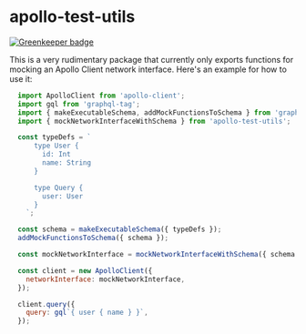 # apollo-test-utils

[![Greenkeeper badge](https://badges.greenkeeper.io/apollographql/apollo-test-utils.svg)](https://greenkeeper.io/)

This is a very rudimentary package that currently only exports functions for mocking an Apollo Client network interface. Here's an example for how to use it:

```js
  import ApolloClient from 'apollo-client';
  import gql from 'graphql-tag';
  import { makeExecutableSchema, addMockFunctionsToSchema } from 'graphql-tools';
  import { mockNetworkInterfaceWithSchema } from 'apollo-test-utils';

  const typeDefs = `
      type User {
        id: Int
        name: String
      }

      type Query {
        user: User
      }
    `;

  const schema = makeExecutableSchema({ typeDefs });
  addMockFunctionsToSchema({ schema });

  const mockNetworkInterface = mockNetworkInterfaceWithSchema({ schema });

  const client = new ApolloClient({
    networkInterface: mockNetworkInterface,
  });

  client.query({
    query: gql`{ user { name } }`,
  });

```

